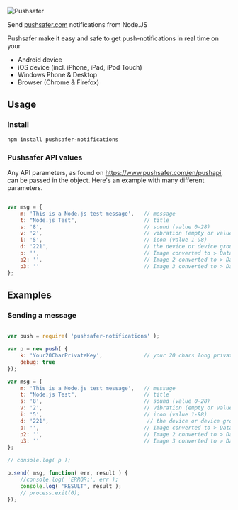 ![Pushsafer](https://www.pushsafer.com/de/assets/logos/logo.png)

Send [pushsafer.com](https://www.pushsafer.com) notifications from Node.JS

Pushsafer make it easy and safe to get push-notifications in real time on your
- Android device
- iOS device (incl. iPhone, iPad, iPod Touch)
- Windows Phone & Desktop
- Browser (Chrome & Firefox)

## Usage

### Install

	npm install pushsafer-notifications
	
### Pushsafer API values

Any API parameters, as found on https://www.pushsafer.com/en/pushapi, can be passed in the object. Here's an example with many different parameters.
```javascript

var msg = {
	m: 'This is a Node.js test message',   // message
	t: "Node.js Test",                     // title
	s: '8',                                // sound (value 0-28)
	v: '2',                                // vibration (empty or value 1-3)
	i: '5',                                // icon (value 1-98)
	d: '221',                              // the device or device group id
	p: '',                                 // Image converted to > Data URL with Base64-encoded string
	p2: '',                                // Image 2 converted to > Data URL with Base64-encoded string
	p3: ''                                 // Image 3 converted to > Data URL with Base64-encoded string
};
```
## Examples

### Sending a message
```javascript

var push = require( 'pushsafer-notifications' );

var p = new push( {
	k: 'Your20CharPrivateKey',             // your 20 chars long private key or 15 chars long alias key
	debug: true
});

var msg = {
	m: 'This is a Node.js test message',   // message
	t: "Node.js Test",                     // title
	s: '8',                                // sound (value 0-28)
	v: '2',                                // vibration (empty or value 1-3)
	i: '5',                                // icon (value 1-98)
	d: '221',                               // the device or device group id
	p: '',                                 // Image converted to > Data URL with Base64-encoded string
	p2: '',                                // Image 2 converted to > Data URL with Base64-encoded string
	p3: ''                                 // Image 3 converted to > Data URL with Base64-encoded string	
};

// console.log( p );

p.send( msg, function( err, result ) {
	//console.log( 'ERROR:', err );
	console.log( 'RESULT', result );
	// process.exit(0);
});

```
